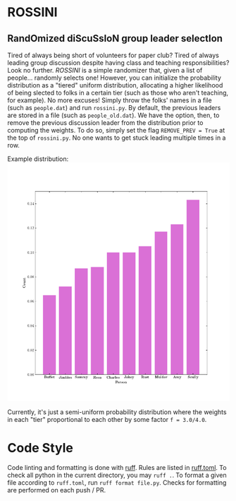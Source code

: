 # ROSSINI
RandOmized diScuSsIoN group leader selectIon
---

Tired of always being short of volunteers for paper club? Tired of always leading group discussion despite having class and teaching 
responsibilities? Look no further. _ROSSINI_ is a simple randomizer that, given a list of people... randomly selects one! 
However, you can initialize the probability distribution as a "tiered" uniform distribution, allocating a higher 
likelihood of being slected to folks in a certain tier (such as those who aren't teaching, for example). No more excuses!
Simply throw the folks' names in a file (such as `people.dat`) and run `rossini.py`. By default, the previous 
leaders are stored in a file (such as `people_old.dat`). We have the option, then, to remove the 
previous discussion leader from the distribution prior to computing the weights.
To do so, simply set the flag `REMOVE_PREV = True` at the top of `rossini.py`. No one wants to get stuck leading multiple times 
in a row.

Example distribution:
![plot](example.png)

Currently, it's just a semi-uniform probability distribution where the weights in each "tier" proportional to each other 
by some factor `f = 3.0/4.0`.

# Code Style
Code linting and formatting is done with [ruff](https://docs.astral.sh/ruff/).
Rules are listed in [ruff.toml](ruff.toml).
To check all python in the current directory, you may `ruff .`.
To format a given file according to `ruff.toml`, run `ruff format file.py`.
Checks for formatting are performed on each push / PR.

